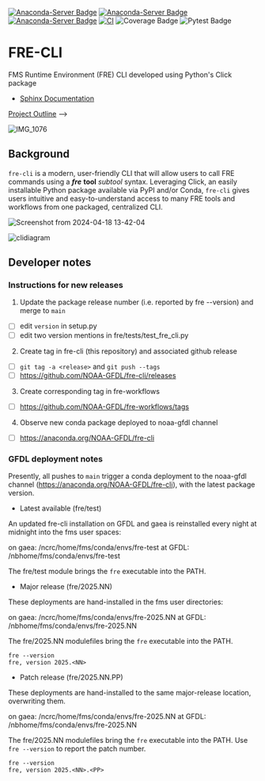 <!-- from https://anaconda.org/NOAA-GFDL/fre-cli/badges -->
[![Anaconda-Server Badge](https://anaconda.org/noaa-gfdl/fre-cli/badges/version.svg)](https://anaconda.org/noaa-gfdl/fre-cli)
[![Anaconda-Server Badge](https://anaconda.org/noaa-gfdl/fre-cli/badges/latest_release_date.svg)](https://anaconda.org/noaa-gfdl/fre-cli)
[![Anaconda-Server Badge](https://anaconda.org/noaa-gfdl/fre-cli/badges/latest_release_relative_date.svg)](https://anaconda.org/noaa-gfdl/fre-cli)
[![CI](https://github.com/NOAA-GFDL/fre-cli/workflows/publish_conda/badge.svg)](https://github.com/NOAA-GFDL/fre-cli/actions?query=workflow%3Apublish_conda+branch%3Amain++)
![Coverage Badge](https://noaa-gfdl.github.io/fre-cli/_images/cov_badge.svg)
![Pytest Badge](https://noaa-gfdl.github.io/fre-cli/_images/pytest_badge.svg)

# **FRE-CLI**

FMS Runtime Environment (FRE) CLI developed using Python's Click package

* [Sphinx Documentation](https://noaa-gfdl.github.io/fre-cli/index.html)

[Project Outline](https://docs.google.com/document/d/19Uc01IPuuIuMtOyAvxXj9Mn6Ivc5Ql6NZ-Q6I8YowRI/edit?usp=sharing) -->

![IMG_1076](https://github.com/NOAA-GFDL/fre-cli/assets/98476720/817cabe1-6e3b-4210-9874-b13f601265d6)

## **Background**
`fre-cli` is a modern, user-friendly CLI that will allow users to call FRE commands using a **_fre_** **tool** _subtool_ syntax. Leveraging Click, an easily installable Python package available via PyPI and/or Conda, `fre-cli` gives users intuitive and easy-to-understand access to many FRE tools and workflows from one packaged, centralized CLI.

![Screenshot from 2024-04-18 13-42-04](https://github.com/NOAA-GFDL/fre-cli/assets/98476720/43c028a6-4e6a-42fe-8bec-008b6758ea9b)

![clidiagram](https://github.com/NOAA-GFDL/fre-cli/assets/98476720/04cd8ce1-dec8-457f-b8b7-544275e04f46)

## Developer notes

### Instructions for new releases

1. Update the package release number (i.e. reported by fre --version) and merge to `main`
- [ ] edit `version` in setup.py
- [ ] edit two version mentions in fre/tests/test_fre_cli.py

2. Create tag in fre-cli (this repository) and associated github release
- [ ] `git tag -a <release>` and `git push --tags`
- [ ] https://github.com/NOAA-GFDL/fre-cli/releases

3. Create corresponding tag in fre-workflows
- [ ] https://github.com/NOAA-GFDL/fre-workflows/tags

4. Observe new conda package deployed to noaa-gfdl channel
- [ ] https://anaconda.org/NOAA-GFDL/fre-cli

### GFDL deployment notes

Presently, all pushes to `main` trigger a conda deployment to the noaa-gfdl channel (https://anaconda.org/NOAA-GFDL/fre-cli),
with the latest package version.

* Latest available (fre/test)

An updated fre-cli installation on GFDL and gaea is reinstalled every night at midnight
into the fms user spaces:

on gaea: /ncrc/home/fms/conda/envs/fre-test
at GFDL: /nbhome/fms/conda/envs/fre-test

The fre/test module brings the `fre` executable into the PATH.

* Major release (fre/2025.NN)

These deployments are hand-installed in the fms user directories:

on gaea: /ncrc/home/fms/conda/envs/fre-2025.NN
at GFDL: /nbhome/fms/conda/envs/fre-2025.NN

The fre/2025.NN modulefiles bring the `fre` executable into the PATH.

```
fre --version
fre, version 2025.<NN>
```

* Patch release (fre/2025.NN.PP)

These deployments are hand-installed to the same major-release location,
overwriting them.

on gaea: /ncrc/home/fms/conda/envs/fre-2025.NN
at GFDL: /nbhome/fms/conda/envs/fre-2025.NN

The fre/2025.NN modulefiles bring the `fre` executable into the PATH.
Use `fre --version` to report the patch number.

```
fre --version
fre, version 2025.<NN>.<PP>
```
